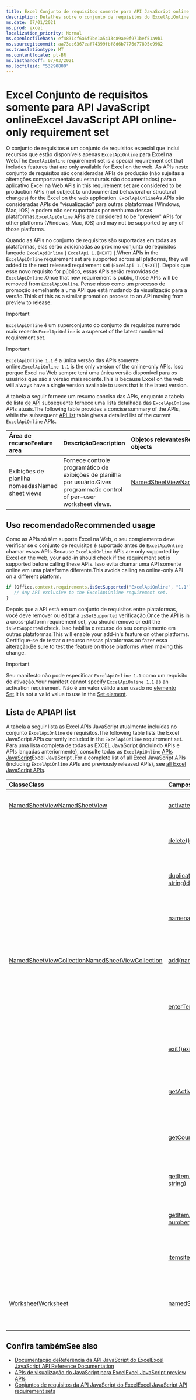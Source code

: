 ```yaml
---
title: Excel Conjunto de requisitos somente para API JavaScript online
description: Detalhes sobre o conjunto de requisitos do ExcelApiOnline.
ms.date: 07/01/2021
ms.prod: excel
localization_priority: Normal
ms.openlocfilehash: ef4831cf6a6f9be1a5413c89ae0f971bef51a9b1
ms.sourcegitcommit: aa73ec6367eaf74399fbf8d6b7776d77895e9982
ms.translationtype: MT
ms.contentlocale: pt-BR
ms.lasthandoff: 07/03/2021
ms.locfileid: "53290800"
---
```

# <a name="excel-javascript-api-online-only-requirement-set"></a><span data-ttu-id="76041-103">Excel Conjunto de requisitos somente para API JavaScript online</span><span class="sxs-lookup"><span data-stu-id="76041-103">Excel JavaScript API online-only requirement set</span></span>

<span data-ttu-id="76041-104">O conjunto de requisitos é um conjunto de requisitos especial que inclui recursos que estão disponíveis apenas `ExcelApiOnline` para Excel na Web.</span><span class="sxs-lookup"><span data-stu-id="76041-104">The `ExcelApiOnline` requirement set is a special requirement set that includes features that are only available for Excel on the web.</span></span> <span data-ttu-id="76041-105">As APIs neste conjunto de requisitos são consideradas APIs de produção (não sujeitas a alterações comportamentais ou estruturais não documentados) para o aplicativo Excel na Web.</span><span class="sxs-lookup"><span data-stu-id="76041-105">APIs in this requirement set are considered to be production APIs (not subject to undocumented behavioral or structural changes) for the Excel on the web application.</span></span> <span data-ttu-id="76041-106">`ExcelApiOnline`As APIs são consideradas APIs de "visualização" para outras plataformas (Windows, Mac, iOS) e podem não ser suportadas por nenhuma dessas plataformas.</span><span class="sxs-lookup"><span data-stu-id="76041-106">`ExcelApiOnline` APIs are considered to be "preview" APIs for other platforms (Windows, Mac, iOS) and may not be supported by any of those platforms.</span></span>

<span data-ttu-id="76041-107">Quando as APIs no conjunto de requisitos são suportadas em todas as plataformas, elas serão adicionadas ao próximo conjunto de requisitos lançado `ExcelApiOnline` ( `ExcelApi 1.[NEXT]` ).</span><span class="sxs-lookup"><span data-stu-id="76041-107">When APIs in the `ExcelApiOnline` requirement set are supported across all platforms, they will added to the next released requirement set (`ExcelApi 1.[NEXT]`).</span></span> <span data-ttu-id="76041-108">Depois que esse novo requisito for público, essas APIs serão removidas de `ExcelApiOnline` .</span><span class="sxs-lookup"><span data-stu-id="76041-108">Once that new requirement is public, those APIs will be removed from `ExcelApiOnline`.</span></span> <span data-ttu-id="76041-109">Pense nisso como um processo de promoção semelhante a uma API que está mudando da visualização para a versão.</span><span class="sxs-lookup"><span data-stu-id="76041-109">Think of this as a similar promotion process to an API moving from preview to release.</span></span>

> [!IMPORTANT]
> <span data-ttu-id="76041-110">`ExcelApiOnline` é um superconjunto do conjunto de requisitos numerado mais recente.</span><span class="sxs-lookup"><span data-stu-id="76041-110">`ExcelApiOnline` is a superset of the latest numbered requirement set.</span></span>

> [!IMPORTANT]
> <span data-ttu-id="76041-111">`ExcelApiOnline 1.1` é a única versão das APIs somente online.</span><span class="sxs-lookup"><span data-stu-id="76041-111">`ExcelApiOnline 1.1` is the only version of the online-only APIs.</span></span> <span data-ttu-id="76041-112">Isso porque Excel na Web sempre terá uma única versão disponível para os usuários que são a versão mais recente.</span><span class="sxs-lookup"><span data-stu-id="76041-112">This is because Excel on the web will always have a single version available to users that is the latest version.</span></span>

<span data-ttu-id="76041-113">A tabela a seguir fornece um resumo conciso das APIs, enquanto a tabela de lista [de API](#api-list) subsequente fornece uma lista detalhada das `ExcelApiOnline` APIs atuais.</span><span class="sxs-lookup"><span data-stu-id="76041-113">The following table provides a concise summary of the APIs, while the subsequent [API list](#api-list) table gives a detailed list of the current `ExcelApiOnline` APIs.</span></span>

| <span data-ttu-id="76041-114">Área de recurso</span><span class="sxs-lookup"><span data-stu-id="76041-114">Feature area</span></span> | <span data-ttu-id="76041-115">Descrição</span><span class="sxs-lookup"><span data-stu-id="76041-115">Description</span></span> | <span data-ttu-id="76041-116">Objetos relevantes</span><span class="sxs-lookup"><span data-stu-id="76041-116">Relevant objects</span></span> |
|:--- |:--- |:--- |
| <span data-ttu-id="76041-117">Exibições de planilha nomeadas</span><span class="sxs-lookup"><span data-stu-id="76041-117">Named sheet views</span></span> | <span data-ttu-id="76041-118">Fornece controle programático de exibições de planilha por usuário.</span><span class="sxs-lookup"><span data-stu-id="76041-118">Gives programmatic control of per-user worksheet views.</span></span> | [<span data-ttu-id="76041-119">NamedSheetView</span><span class="sxs-lookup"><span data-stu-id="76041-119">NamedSheetView</span></span>](/javascript/api/excel/excel.namedsheetview) |

## <a name="recommended-usage"></a><span data-ttu-id="76041-120">Uso recomendado</span><span class="sxs-lookup"><span data-stu-id="76041-120">Recommended usage</span></span>

<span data-ttu-id="76041-121">Como as APIs só têm suporte Excel na Web, o seu complemento deve verificar se o conjunto de requisitos é suportado antes de `ExcelApiOnline` chamar essas APIs.</span><span class="sxs-lookup"><span data-stu-id="76041-121">Because `ExcelApiOnline` APIs are only supported by Excel on the web, your add-in should check if the requirement set is supported before calling these APIs.</span></span> <span data-ttu-id="76041-122">Isso evita chamar uma API somente online em uma plataforma diferente.</span><span class="sxs-lookup"><span data-stu-id="76041-122">This avoids calling an online-only API on a different platform.</span></span>

```js
if (Office.context.requirements.isSetSupported("ExcelApiOnline", "1.1")) {
   // Any API exclusive to the ExcelApiOnline requirement set.
}
```

<span data-ttu-id="76041-123">Depois que a API está em um conjunto de requisitos entre plataformas, você deve remover ou editar a `isSetSupported` verificação.</span><span class="sxs-lookup"><span data-stu-id="76041-123">Once the API is in a cross-platform requirement set, you should remove or edit the `isSetSupported` check.</span></span> <span data-ttu-id="76041-124">Isso habilita o recurso do seu complemento em outras plataformas.</span><span class="sxs-lookup"><span data-stu-id="76041-124">This will enable your add-in's feature on other platforms.</span></span> <span data-ttu-id="76041-125">Certifique-se de testar o recurso nessas plataformas ao fazer essa alteração.</span><span class="sxs-lookup"><span data-stu-id="76041-125">Be sure to test the feature on those platforms when making this change.</span></span>

> [!IMPORTANT]
> <span data-ttu-id="76041-126">Seu manifesto não pode especificar `ExcelApiOnline 1.1` como um requisito de ativação.</span><span class="sxs-lookup"><span data-stu-id="76041-126">Your manifest cannot specify `ExcelApiOnline 1.1` as an activation requirement.</span></span> <span data-ttu-id="76041-127">Não é um valor válido a ser usado no [elemento Set](../manifest/set.md).</span><span class="sxs-lookup"><span data-stu-id="76041-127">It is not a valid value to use in the [Set element](../manifest/set.md).</span></span>

## <a name="api-list"></a><span data-ttu-id="76041-128">Lista de API</span><span class="sxs-lookup"><span data-stu-id="76041-128">API list</span></span>

<span data-ttu-id="76041-129">A tabela a seguir lista as Excel APIs JavaScript atualmente incluídas no conjunto `ExcelApiOnline` de requisitos.</span><span class="sxs-lookup"><span data-stu-id="76041-129">The following table lists the Excel JavaScript APIs currently included in the `ExcelApiOnline` requirement set.</span></span> <span data-ttu-id="76041-130">Para uma lista completa de todas as EXCEL JavaScript (incluindo APIs e APIs lançadas anteriormente), consulte todas as `ExcelApiOnline` [APIs JavaScript](/javascript/api/excel?view=excel-js-online&preserve-view=true)Excel JavaScript .</span><span class="sxs-lookup"><span data-stu-id="76041-130">For a complete list of all Excel JavaScript APIs (including `ExcelApiOnline` APIs and previously released APIs), see [all Excel JavaScript APIs](/javascript/api/excel?view=excel-js-online&preserve-view=true).</span></span>

| <span data-ttu-id="76041-131">Classe</span><span class="sxs-lookup"><span data-stu-id="76041-131">Class</span></span> | <span data-ttu-id="76041-132">Campos</span><span class="sxs-lookup"><span data-stu-id="76041-132">Fields</span></span> | <span data-ttu-id="76041-133">Descrição</span><span class="sxs-lookup"><span data-stu-id="76041-133">Description</span></span> |
|:---|:---|:---|
|[<span data-ttu-id="76041-134">NamedSheetView</span><span class="sxs-lookup"><span data-stu-id="76041-134">NamedSheetView</span></span>](/javascript/api/excel/excel.namedsheetview)|[<span data-ttu-id="76041-135">activate()</span><span class="sxs-lookup"><span data-stu-id="76041-135">activate()</span></span>](/javascript/api/excel/excel.namedsheetview#activate--)|<span data-ttu-id="76041-136">Ativa esse modo de exibição de planilha.</span><span class="sxs-lookup"><span data-stu-id="76041-136">Activates this sheet view.</span></span>|
||[<span data-ttu-id="76041-137">delete()</span><span class="sxs-lookup"><span data-stu-id="76041-137">delete()</span></span>](/javascript/api/excel/excel.namedsheetview#delete--)|<span data-ttu-id="76041-138">Remove o exibição de planilha da planilha.</span><span class="sxs-lookup"><span data-stu-id="76041-138">Removes the sheet view from the worksheet.</span></span>|
||[<span data-ttu-id="76041-139">duplicate(name?: string)</span><span class="sxs-lookup"><span data-stu-id="76041-139">duplicate(name?: string)</span></span>](/javascript/api/excel/excel.namedsheetview#duplicate-name-)|<span data-ttu-id="76041-140">Cria uma cópia desse exibição de planilha.</span><span class="sxs-lookup"><span data-stu-id="76041-140">Creates a copy of this sheet view.</span></span>|
||[<span data-ttu-id="76041-141">name</span><span class="sxs-lookup"><span data-stu-id="76041-141">name</span></span>](/javascript/api/excel/excel.namedsheetview#name)|<span data-ttu-id="76041-142">Obtém ou define o nome do exibição de planilha.</span><span class="sxs-lookup"><span data-stu-id="76041-142">Gets or sets the name of the sheet view.</span></span>|
|[<span data-ttu-id="76041-143">NamedSheetViewCollection</span><span class="sxs-lookup"><span data-stu-id="76041-143">NamedSheetViewCollection</span></span>](/javascript/api/excel/excel.namedsheetviewcollection)|[<span data-ttu-id="76041-144">add(name: string)</span><span class="sxs-lookup"><span data-stu-id="76041-144">add(name: string)</span></span>](/javascript/api/excel/excel.namedsheetviewcollection#add-name-)|<span data-ttu-id="76041-145">Cria um novo exibição de planilha com o nome determinado.</span><span class="sxs-lookup"><span data-stu-id="76041-145">Creates a new sheet view with the given name.</span></span>|
||[<span data-ttu-id="76041-146">enterTemporary()</span><span class="sxs-lookup"><span data-stu-id="76041-146">enterTemporary()</span></span>](/javascript/api/excel/excel.namedsheetviewcollection#entertemporary--)|<span data-ttu-id="76041-147">Cria e ativa um novo modo de exibição de planilha temporária.</span><span class="sxs-lookup"><span data-stu-id="76041-147">Creates and activates a new temporary sheet view.</span></span>|
||[<span data-ttu-id="76041-148">exit()</span><span class="sxs-lookup"><span data-stu-id="76041-148">exit()</span></span>](/javascript/api/excel/excel.namedsheetviewcollection#exit--)|<span data-ttu-id="76041-149">Sai do exibição de planilha ativa no momento.</span><span class="sxs-lookup"><span data-stu-id="76041-149">Exits the currently active sheet view.</span></span>|
||[<span data-ttu-id="76041-150">getActive()</span><span class="sxs-lookup"><span data-stu-id="76041-150">getActive()</span></span>](/javascript/api/excel/excel.namedsheetviewcollection#getactive--)|<span data-ttu-id="76041-151">Obtém a exibição de planilha ativa da planilha no momento.</span><span class="sxs-lookup"><span data-stu-id="76041-151">Gets the worksheet's currently active sheet view.</span></span>|
||[<span data-ttu-id="76041-152">getCount()</span><span class="sxs-lookup"><span data-stu-id="76041-152">getCount()</span></span>](/javascript/api/excel/excel.namedsheetviewcollection#getcount--)|<span data-ttu-id="76041-153">Obtém o número de exibições de planilha nesta planilha.</span><span class="sxs-lookup"><span data-stu-id="76041-153">Gets the number of sheet views in this worksheet.</span></span>|
||[<span data-ttu-id="76041-154">getItem(key: string)</span><span class="sxs-lookup"><span data-stu-id="76041-154">getItem(key: string)</span></span>](/javascript/api/excel/excel.namedsheetviewcollection#getitem-key-)|<span data-ttu-id="76041-155">Obtém uma exibição de planilha usando seu nome.</span><span class="sxs-lookup"><span data-stu-id="76041-155">Gets a sheet view using its name.</span></span>|
||[<span data-ttu-id="76041-156">getItemAt(index: number)</span><span class="sxs-lookup"><span data-stu-id="76041-156">getItemAt(index: number)</span></span>](/javascript/api/excel/excel.namedsheetviewcollection#getitemat-index-)|<span data-ttu-id="76041-157">Obtém uma exibição de planilha pelo índice na coleção.</span><span class="sxs-lookup"><span data-stu-id="76041-157">Gets a sheet view by its index in the collection.</span></span>|
||[<span data-ttu-id="76041-158">items</span><span class="sxs-lookup"><span data-stu-id="76041-158">items</span></span>](/javascript/api/excel/excel.namedsheetviewcollection#items)|<span data-ttu-id="76041-159">Obtém os itens filhos carregados nesta coleção.</span><span class="sxs-lookup"><span data-stu-id="76041-159">Gets the loaded child items in this collection.</span></span>|
|[<span data-ttu-id="76041-160">Worksheet</span><span class="sxs-lookup"><span data-stu-id="76041-160">Worksheet</span></span>](/javascript/api/excel/excel.worksheet)|[<span data-ttu-id="76041-161">namedSheetViews</span><span class="sxs-lookup"><span data-stu-id="76041-161">namedSheetViews</span></span>](/javascript/api/excel/excel.worksheet#namedsheetviews)|<span data-ttu-id="76041-162">Retorna uma coleção de exibições de planilha presentes na planilha.</span><span class="sxs-lookup"><span data-stu-id="76041-162">Returns a collection of sheet views that are present in the worksheet.</span></span>|

## <a name="see-also"></a><span data-ttu-id="76041-163">Confira também</span><span class="sxs-lookup"><span data-stu-id="76041-163">See also</span></span>

- [<span data-ttu-id="76041-164">Documentação deReferência da API JavaScript do Excel</span><span class="sxs-lookup"><span data-stu-id="76041-164">Excel JavaScript API Reference Documentation</span></span>](/javascript/api/excel?view=excel-js-online&preserve-view=true)
- [<span data-ttu-id="76041-165">APIs de visualização do JavaScript para Excel</span><span class="sxs-lookup"><span data-stu-id="76041-165">Excel JavaScript preview APIs</span></span>](excel-preview-apis.md)
- [<span data-ttu-id="76041-166">Conjuntos de requisitos da API JavaScript do Excel</span><span class="sxs-lookup"><span data-stu-id="76041-166">Excel JavaScript API requirement sets</span></span>](excel-api-requirement-sets.md)
